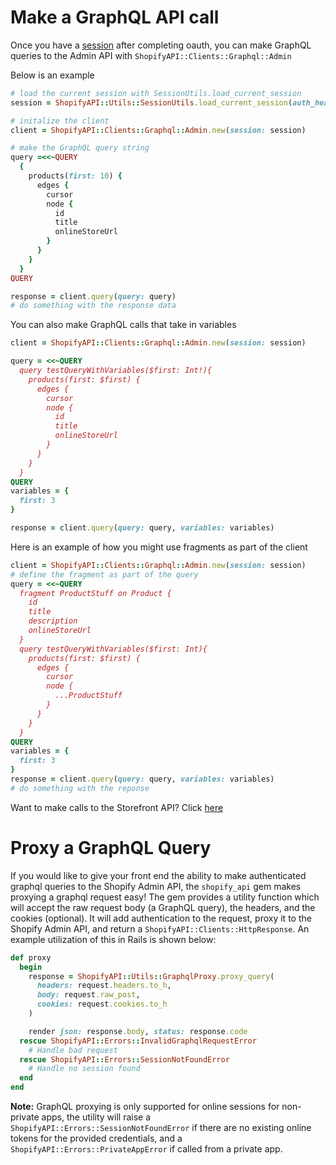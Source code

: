 # Make a GraphQL API call

Once you have a [session](https://github.com/Shopify/shopify_api/blob/main/docs/usage/oauth.md#fetching-sessions) after completing oauth, you can make GraphQL queries to the Admin API with `ShopifyAPI::Clients::Graphql::Admin`

Below is an example

```ruby
# load the current session with SessionUtils.load_current_session
session = ShopifyAPI::Utils::SessionUtils.load_current_session(auth_header: <auth-header>, cookies: <cookies>, is_online: <true|false>)

# initalize the client
client = ShopifyAPI::Clients::Graphql::Admin.new(session: session)

# make the GraphQL query string
query =<<~QUERY
  {
    products(first: 10) {
      edges {
        cursor
        node {
          id
          title
          onlineStoreUrl
        }
      }
    }
  }
QUERY

response = client.query(query: query)
# do something with the response data
```

You can also make GraphQL calls that take in variables

```ruby
client = ShopifyAPI::Clients::Graphql::Admin.new(session: session)

query = <<~QUERY
  query testQueryWithVariables($first: Int!){
    products(first: $first) {
      edges {
        cursor
        node {
          id
          title
          onlineStoreUrl
        }
      }
    }
  }
QUERY
variables = {
  first: 3
}

response = client.query(query: query, variables: variables)

```

Here is an example of how you might use fragments as part of the client

```ruby
client = ShopifyAPI::Clients::Graphql::Admin.new(session: session)
# define the fragment as part of the query
query = <<~QUERY
  fragment ProductStuff on Product {
    id
    title
    description
    onlineStoreUrl
  }
  query testQueryWithVariables($first: Int){
    products(first: $first) {
      edges {
        cursor
        node {
          ...ProductStuff
        }
      }
    }
  }
QUERY
variables = {
  first: 3
}
response = client.query(query: query, variables: variables)
# do something with the reponse
```

Want to make calls to the Storefront API? Click [here](graphql_storefront.md)

# Proxy a GraphQL Query

If you would like to give your front end the ability to make authenticated graphql queries to the Shopify Admin API, the `shopify_api` gem makes proxying a graphql request easy! The gem provides a utility function which will accept the raw request body (a GraphQL query), the headers, and the cookies (optional). It will add authentication to the request, proxy it to the Shopify Admin API, and return a `ShopifyAPI::Clients::HttpResponse`. An example utilization of this in Rails is shown below:

```ruby
def proxy
  begin
    response = ShopifyAPI::Utils::GraphqlProxy.proxy_query(
      headers: request.headers.to_h,
      body: request.raw_post,
      cookies: request.cookies.to_h
    )

    render json: response.body, status: response.code
  rescue ShopifyAPI::Errors::InvalidGraphqlRequestError
    # Handle bad request
  rescue ShopifyAPI::Errors::SessionNotFoundError
    # Handle no session found
  end
end
```

**Note:** GraphQL proxying is only supported for online sessions for non-private apps, the utility will raise a `ShopifyAPI::Errors::SessionNotFoundError` if there are no existing online tokens for the provided credentials, and a `ShopifyAPI::Errors::PrivateAppError` if called from a private app.
